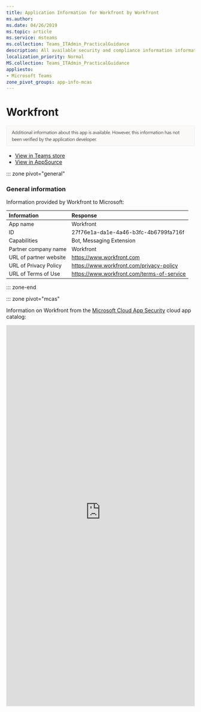 ```yaml
---
title: Application Information for Workfront by Workfront
ms.author: 
ms.date: 04/26/2019
ms.topic: article
ms.service: msteams
ms.collection: Teams_ITAdmin_PracticalGuidance
description: All available security and compliance information information for Workfront, its data handling policies, its Microsoft Cloud App Security app catalog information, and security/compliance information in the CSA STAR registry.
localization_priority: Normal
MS.collection: Teams_ITAdmin_PracticalGuidance
appliesto:
- Microsoft Teams
zone_pivot_groups: app-info-mcas
---
```

# Workfront


<img alt="Non-attested image" src="./images/unattested.png" width="650"/>

* <a href="https://teams.microsoft.com/l/app/27f76e1a-da1e-4a46-b3fc-4b6799fa716f" target="_blank">View in Teams store</a>
* <a href="https://appsource.microsoft.com/en-us/product/office/WA104381886" target="_blank">View in AppSource</a>

::: zone pivot="general"

### General information

Information provided by Workfront to Microsoft:

| **Information** | **Response** |
|:----------------|:-------------|
| App name | Workfront |
| ID | 27f76e1a-da1e-4a46-b3fc-4b6799fa716f |
| Capabilities | Bot, Messaging Extension |
| Partner company name | Workfront |
| URL of partner website | <https://www.workfront.com> |
| URL of Privacy Policy | <https://www.workfront.com/privacy-policy> |
| URL of Terms of Use | <https://www.workfront.com/terms-of-service> |

::: zone-end


::: zone pivot="mcas"

Information on Workfront from the [Microsoft Cloud App Security](https://www.microsoft.com/en-us/enterprise-mobility-security/cloud-app-security) cloud app catalog:

<iframe height='1020' title='Microsoft Cloud App Security Information' src='https://3ca685143b5b46b4b0e5266dadf2e97c.codepen.website/#/dashboard/10927' frameborder='no'  style='width: 100%;'>

<a href="https://3ca685143b5b46b4b0e5266dadf2e97c.codepen.website/#/dashboard/10927" target="_blank">View in a new tab</a>

::: zone-end

